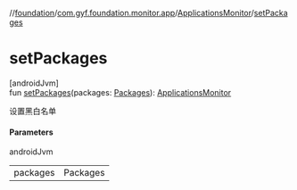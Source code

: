//[foundation](../../../index.md)/[com.gyf.foundation.monitor.app](../index.md)/[ApplicationsMonitor](index.md)/[setPackages](set-packages.md)

# setPackages

[androidJvm]\
fun [setPackages](set-packages.md)(packages: [Packages](../-packages/index.md)): [ApplicationsMonitor](index.md)

设置黑白名单

#### Parameters

androidJvm

| | |
|---|---|
| packages | Packages |